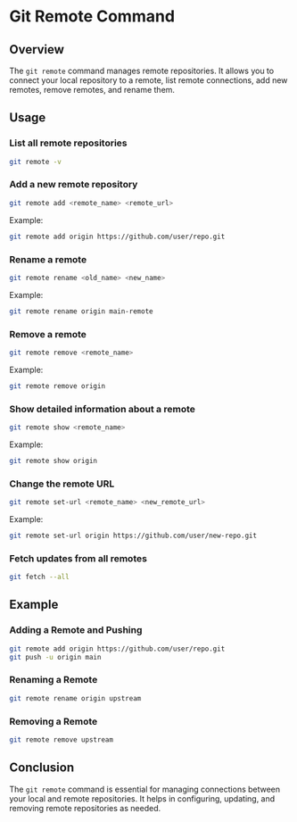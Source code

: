 # Git Remote Command  

## Overview  
The `git remote` command manages remote repositories. It allows you to connect your local repository to a remote, list remote connections, add new remotes, remove remotes, and rename them.  

## Usage  

### List all remote repositories  

```sh
git remote -v
```  

### Add a new remote repository  

```sh
git remote add <remote_name> <remote_url>
```  

Example:  

```sh
git remote add origin https://github.com/user/repo.git
```  

### Rename a remote  

```sh
git remote rename <old_name> <new_name>
```  

Example:  

```sh
git remote rename origin main-remote
```  

### Remove a remote  

```sh
git remote remove <remote_name>
```  

Example:  

```sh
git remote remove origin
```  

### Show detailed information about a remote  

```sh
git remote show <remote_name>
```  

Example:  

```sh
git remote show origin
```  

### Change the remote URL  

```sh
git remote set-url <remote_name> <new_remote_url>
```  

Example:  

```sh
git remote set-url origin https://github.com/user/new-repo.git
```  

### Fetch updates from all remotes  

```sh
git fetch --all
```  

## Example  

### Adding a Remote and Pushing  

```sh
git remote add origin https://github.com/user/repo.git
git push -u origin main
```  

### Renaming a Remote  

```sh
git remote rename origin upstream
```  

### Removing a Remote  

```sh
git remote remove upstream
```  

## Conclusion  

The `git remote` command is essential for managing connections between your local and remote repositories. It helps in configuring, updating, and removing remote repositories as needed.  

